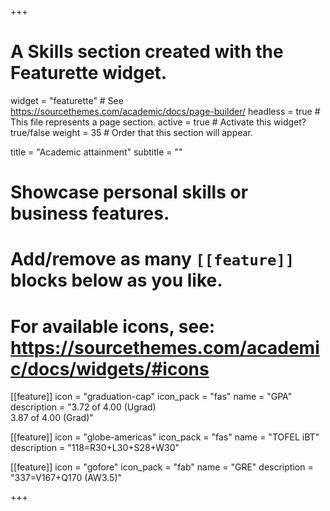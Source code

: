 +++
# A Skills section created with the Featurette widget.
widget = "featurette"  # See https://sourcethemes.com/academic/docs/page-builder/
headless = true  # This file represents a page section.
active = true  # Activate this widget? true/false
weight = 35  # Order that this section will appear.

title = "Academic attainment"
subtitle = ""

# Showcase personal skills or business features.
# 
# Add/remove as many `[[feature]]` blocks below as you like.
# 
# For available icons, see: https://sourcethemes.com/academic/docs/widgets/#icons

[[feature]]
  icon = "graduation-cap"
  icon_pack = "fas"
  name = "GPA"
  description = "3.72 of 4.00 (Ugrad)<br/>3.87 of 4.00 (Grad)"
  
[[feature]]
  icon = "globe-americas"
  icon_pack = "fas"
  name = "TOFEL iBT"
  description = "118=R30+L30+S28+W30"  
  
[[feature]]
  icon = "gofore"
  icon_pack = "fab"
  name = "GRE"
  description = "337=V167+Q170 (AW3.5)"

+++

